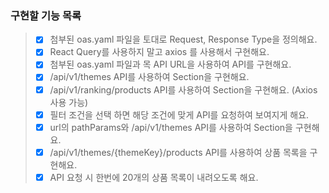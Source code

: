 ### 구현할 기능 목록


> - [x] 첨부된 oas.yaml 파일을 토대로 Request, Response Type을 정의해요.
> - [x] React Query를 사용하지 말고 axios 를 사용해서 구현해요.
> - [x] 첨부된 oas.yaml 파일과 목 API URL을 사용하여 API를 구현해요.
> - [x] /api/v1/themes API를 사용하여 Section을 구현해요.
> - [x] /api/v1/ranking/products API를 사용하여 Section을 구현해요. (Axios 사용 가능)
> - [x] 필터 조건을 선택 하면 해당 조건에 맞게 API를 요청하여 보여지게 해요.
> - [x] url의 pathParams와 /api/v1/themes API를 사용하여 Section을 구현해요.
> - [x] /api/v1/themes/{themeKey}/products API를 사용하여 상품 목록을 구현해요.
> - [x] API 요청 시 한번에 20개의 상품 목록이 내려오도록 해요.
